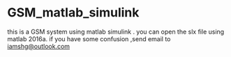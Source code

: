 # GSM_matlab_simulink
this is a GSM system using matlab simulink .
you can open the slx file using matlab 2016a.
if you have some confusion ,send email to iamshg@outlook.com
